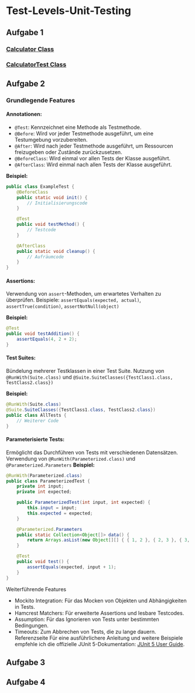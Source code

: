 # Test-Levels-Unit-Testing

## Aufgabe 1

### [Calculator Class](Calculator/src/main/kotlin/Calculator.kt)

### [CalculatorTest Class](Calculator/src/test/kotlin/CalculatorTest.kt)

## Aufgabe 2

### Grundlegende Features

#### Annotationen:

- `@Test`: Kennzeichnet eine Methode als Testmethode.
- `@Before`: Wird vor jeder Testmethode ausgeführt, um eine Testumgebung vorzubereiten.
- `@After`: Wird nach jeder Testmethode ausgeführt, um Ressourcen freizugeben oder Zustände zurückzusetzen.
- `@BeforeClass`: Wird einmal vor allen Tests der Klasse ausgeführt.
- `@AfterClass`: Wird einmal nach allen Tests der Klasse ausgeführt.

**Beispiel:**

```java
public class ExampleTest {
    @BeforeClass
    public static void init() {
        // Initialisierungscode
    }

    @Test
    public void testMethod() {
        // Testcode
    }

    @AfterClass
    public static void cleanup() {
        // Aufräumcode
    }
}
```

#### Assertions:

Verwendung von `assert`-Methoden, um erwartetes Verhalten zu überprüfen.
Beispiele: `assertEquals(expected, actual)`, `assertTrue(condition)`, `assertNotNull(object)`

**Beispiel:**

```java
@Test
public void testAddition() {
    assertEquals(4, 2 + 2);
}
```

#### Test Suites:

Bündelung mehrerer Testklassen in einer Test Suite.
Nutzung von `@RunWith(Suite.class)` und `@Suite.SuiteClasses({TestClass1.class, TestClass2.class})`

**Beispiel:**

```java
@RunWith(Suite.class)
@Suite.SuiteClasses({TestClass1.class, TestClass2.class})
public class AllTests {
    // Weiterer Code
}
```

#### Parameterisierte Tests:

Ermöglicht das Durchführen von Tests mit verschiedenen Datensätzen.
Verwendung von `@RunWith(Parameterized.class)` und `@Parameterized.Parameters`
**Beispiel:**

```java
@RunWith(Parameterized.class)
public class ParameterizedTest {
    private int input;
    private int expected;

    public ParameterizedTest(int input, int expected) {
        this.input = input;
        this.expected = expected;
    }

    @Parameterized.Parameters
    public static Collection<Object[]> data() {
        return Arrays.asList(new Object[][] { { 1, 2 }, { 2, 3 }, { 3, 4 } });
    }

    @Test
    public void test() {
        assertEquals(expected, input + 1);
    }
}
```

Weiterführende Features
- Mockito Integration: Für das Mocken von Objekten und Abhängigkeiten in Tests.
- Hamcrest Matchers: Für erweiterte Assertions und lesbare Testcodes.
- Assumption: Für das Ignorieren von Tests unter bestimmten Bedingungen.
- Timeouts: Zum Abbrechen von Tests, die zu lange dauern.
Referenzseite
Für eine ausführlichere Anleitung und weitere Beispiele empfehle ich die offizielle JUnit 5-Dokumentation: [JUnit 5 User Guide](https://junit.org/junit5/docs/current/user-guide/).

## Aufgabe 3

## Aufgabe 4
